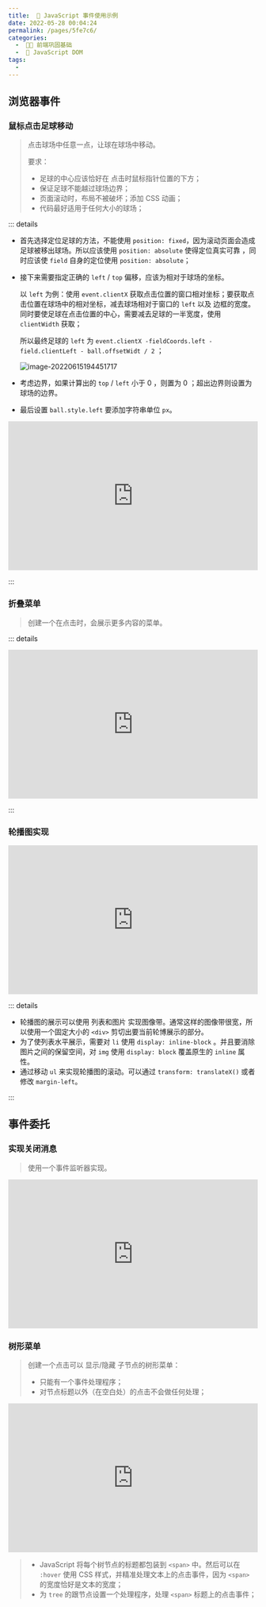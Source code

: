 ```yaml
---
title:  🥫 JavaScript 事件使用示例
date: 2022-05-28 00:04:24
permalink: /pages/5fe7c6/
categories:
  -  🚶🏻 前端巩固基础
  -  📓 JavaScript DOM
tags:
  - 
---
```




## 浏览器事件



### 鼠标点击足球移动

> 点击球场中任意一点，让球在球场中移动。
>
> 要求：
>
> + 足球的中心应该恰好在 点击时鼠标指针位置的下方；
> + 保证足球不能越过球场边界；
> + 页面滚动时，布局不被破坏；添加 CSS 动画；
> + 代码最好适用于任何大小的球场；

::: details

+ 首先选择定位足球的方法，不能使用 `position: fixed`，因为滚动页面会造成足球被移出球场。所以应该使用 `position: absolute` 使得定位真实可靠 ，同时应该使 `field` 自身的定位使用 `position: absolute`；

+ 接下来需要指定正确的 `left` / `top` 偏移，应该为相对于球场的坐标。

  以 `left` 为例：使用 `event.clientX` 获取点击位置的窗口相对坐标；要获取点击位置在球场中的相对坐标，减去球场相对于窗口的 `left` 以及 边框的宽度。同时要使足球在点击位置的中心，需要减去足球的一半宽度，使用 `clientWidth` 获取；

  所以最终足球的 `left` 为 `event.clientX -fieldCoords.left - field.clientLeft - ball.offsetWidt / 2` ；

  ![image-20220615194451717](https://cdn.jsdelivr.net/gh/simon1uo/image-flow@master/image/o4ViTv.png)

+ 考虑边界，如果计算出的 `top` / `left` 小于 0 ，则置为 0 ；超出边界则设置为 球场的边界。
+ 最后设置 `ball.style.left` 要添加字符串单位 `px`。

<iframe height="300" style="width: 100%;" scrolling="no" title="click to move football" src="https://codepen.io/simon1uo/embed/zYReJXV?default-tab=css%2Cresult&editable=true&theme-id=light" frameborder="no" loading="lazy" allowtransparency="true" allowfullscreen="true">
  See the Pen <a href="https://codepen.io/simon1uo/pen/zYReJXV">
  click to move football</a> by simon1uo (<a href="https://codepen.io/simon1uo">@simon1uo</a>)
  on <a href="https://codepen.io">CodePen</a>.
</iframe>

:::



### 折叠菜单

> 创建一个在点击时，会展示更多内容的菜单。

::: details

<iframe height="300" style="width: 100%;" scrolling="no" title="collapsible menu item" src="https://codepen.io/simon1uo/embed/PoQVyLy?default-tab=css%2Cresult&editable=true&theme-id=light" frameborder="no" loading="lazy" allowtransparency="true" allowfullscreen="true">
  See the Pen <a href="https://codepen.io/simon1uo/pen/PoQVyLy">
  collapsible menu item</a> by simon1uo (<a href="https://codepen.io/simon1uo">@simon1uo</a>)
  on <a href="https://codepen.io">CodePen</a>.
</iframe>

:::



### 轮播图实现

<iframe height="300" style="width: 100%;" scrolling="no" title="carousel " src="https://codepen.io/simon1uo/embed/zYReerO?default-tab=css%2Cresult&editable=true&theme-id=light" frameborder="no" loading="lazy" allowtransparency="true" allowfullscreen="true">
  See the Pen <a href="https://codepen.io/simon1uo/pen/zYReerO">
  carousel </a> by simon1uo (<a href="https://codepen.io/simon1uo">@simon1uo</a>)
  on <a href="https://codepen.io">CodePen</a>.
</iframe>

::: details

+ 轮播图的展示可以使用 列表和图片 实现图像带。通常这样的图像带很宽，所以使用一个固定大小的 `<div>` 剪切出要当前轮博展示的部分。
+ 为了使列表水平展示，需要对 `li` 使用 `display: inline-block` 。并且要消除图片之间的保留空间，对 `img` 使用 `display: block` 覆盖原生的 `inline` 属性。
+ 通过移动 `ul` 来实现轮播图的滚动。可以通过 `transform: translateX()` 或者修改 `margin-left`。 

:::





## 事件委托

### 实现关闭消息

> 使用一个事件监听器实现。

<iframe height="300" style="width: 100%;" scrolling="no" title="message-list hide" src="https://codepen.io/simon1uo/embed/YzegqNN?default-tab=css%2Cresult&editable=true&theme-id=light" frameborder="no" loading="lazy" allowtransparency="true" allowfullscreen="true">
  See the Pen <a href="https://codepen.io/simon1uo/pen/YzegqNN">
  message-list hide</a> by simon1uo (<a href="https://codepen.io/simon1uo">@simon1uo</a>)
  on <a href="https://codepen.io">CodePen</a>.
</iframe>



### 树形菜单

> 创建一个点击可以 显示/隐藏 子节点的树形菜单：
>
> + 只能有一个事件处理程序；
> + 对节点标题以外（在空白处）的点击不会做任何处理；

<iframe height="300" style="width: 100%;" scrolling="no" title="tree menu" src="https://codepen.io/simon1uo/embed/GRQeZvO?default-tab=css%2Cresult&editable=true&theme-id=light" frameborder="no" loading="lazy" allowtransparency="true" allowfullscreen="true">
  See the Pen <a href="https://codepen.io/simon1uo/pen/GRQeZvO">
  tree menu</a> by simon1uo (<a href="https://codepen.io/simon1uo">@simon1uo</a>)
  on <a href="https://codepen.io">CodePen</a>.
</iframe>

> + JavaScript 将每个树节点的标题都包装到 `<span>` 中。然后可以在 `:hover` 使用 CSS 样式，并精准处理文本上的点击事件，因为 `<span>` 的宽度恰好是文本的宽度；
> + 为 `tree` 的跟节点设置一个处理程序，处理 `<span>` 标题上的点击事件；
